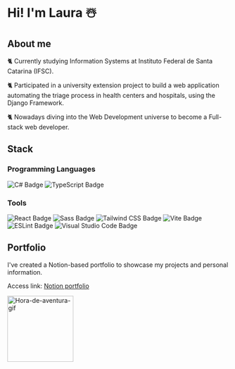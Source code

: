 # Hi! I'm Laura ☃️

## About me
🐈 Currently studying Information Systems at Instituto Federal de Santa Catarina (IFSC).

🐈 Participated in a university extension project to build a web application automating the triage process in health centers and hospitals, using the Django Framework.

🐈 Nowadays diving into the Web Development universe to become a Full-stack web developer.

## Stack
### Programming Languages
![C# Badge](https://img.shields.io/badge/C%23-512BD4?logo=csharp&logoColor=fff&style=for-the-badge)
![TypeScript Badge](https://img.shields.io/badge/TypeScript-3178C6?logo=typescript&logoColor=fff&style=for-the-badge)

### Tools
![React Badge](https://img.shields.io/badge/React-61DAFB?logo=react&logoColor=000&style=for-the-badge)
![Sass Badge](https://img.shields.io/badge/Sass-C69?logo=sass&logoColor=fff&style=for-the-badge)
![Tailwind CSS Badge](https://img.shields.io/badge/Tailwind%20CSS-06B6D4?logo=tailwindcss&logoColor=fff&style=for-the-badge)
![Vite Badge](https://img.shields.io/badge/Vite-646CFF?logo=vite&logoColor=fff&style=for-the-badge)
![ESLint Badge](https://img.shields.io/badge/ESLint-4B32C3?logo=eslint&logoColor=fff&style=for-the-badge)
![Visual Studio Code Badge](https://img.shields.io/badge/Visual%20Studio%20Code-007ACC?logo=visualstudiocode&logoColor=fff&style=for-the-badge)

## Portfolio
I've created a Notion-based portfolio to showcase my projects and personal information.

Access link: [Notion portfolio](https://notionportfolio.vercel.app/)

<div>
  <img alt="Hora-de-aventura-gif" height="150" width="150" src="https://i.gifer.com/origin/13/1304437320c45941d4b4ca3995f24a1a_w200.gif">
</div>
